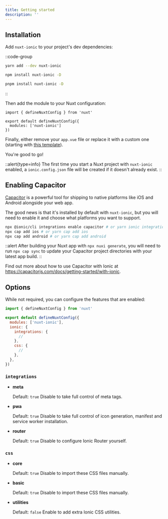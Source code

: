 ```yaml
---
title: Getting started
description: ''
---
```


## Installation

Add `nuxt-ionic` to your project's dev dependencies:

::code-group

```bash [yarn]
yarn add --dev nuxt-ionic
```

```bash [npm]
npm install nuxt-ionic -D
```

```bash [pnpm]
pnpm install nuxt-ionic -D
```

::

Then add the module to your Nuxt configuration:

```js{}[nuxt.config]
import { defineNuxtConfig } from 'nuxt'

export default defineNuxtConfig({
  modules: ['nuxt-ionic']
})
```

Finally, either remove your `app.vue` file or replace it with a custom one (starting with [this template](/usage#advanced)).

You're good to go!

::alert{type=info}
The first time you start a Nuxt project with `nuxt-ionic` enabled, a `ionic.config.json` file will be created if it doesn't already exist.
::

## Enabling Capacitor

[Capacitor](https://capacitorjs.com/) is a powerful tool for shipping to native platforms like iOS and Android alongside your web app.

The good news is that it's installed by default with `nuxt-ionic`, but you will need to enable it and choose what platforms you want to support.

```bash
npx @ionic/cli integrations enable capacitor # or yarn ionic integrations add capacitor
npx cap add ios # or yarn cap add ios
npx cap add android # or yarn cap add android
```

::alert
After building your Nuxt app with `npx nuxi generate`, you will need to run `npx cap sync` to update your Capacitor project directories with your latest app build.
::

Find out more about how to use Capacitor with Ionic at https://capacitorjs.com/docs/getting-started/with-ionic.

## Options

While not required, you can configure the features that are enabled:

```js
import { defineNuxtConfig } from 'nuxt'

export default defineNuxtConfig({
  modules: ['nuxt-ionic'],
  ionic: {
    integrations: {
      //
    },
    css: {
      //
    },
  },
})
```

### `integrations`

- **meta**

  Default: `true`
  Disable to take full control of meta tags.

- **pwa**

  Default: `true`
  Disable to take full control of icon generation, manifest and service worker installation.

- **router**

  Default: `true`
  Disable to configure Ionic Router yourself.

### `css`

- **core**

  Default: `true`
  Disable to import these CSS files manually.

- **basic**

  Default: `true`
  Disable to import these CSS files manually.

- **utilities**

  Default: `false`
  Enable to add extra Ionic CSS utilities.

